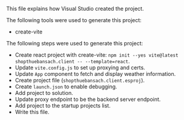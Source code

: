 This file explains how Visual Studio created the project.

The following tools were used to generate this project:
- create-vite

The following steps were used to generate this project:
- Create react project with create-vite: `npm init --yes vite@latest shopthuebansach.client -- --template=react`.
- Update `vite.config.js` to set up proxying and certs.
- Update `App` component to fetch and display weather information.
- Create project file (`shopthuebansach.client.esproj`).
- Create `launch.json` to enable debugging.
- Add project to solution.
- Update proxy endpoint to be the backend server endpoint.
- Add project to the startup projects list.
- Write this file.
